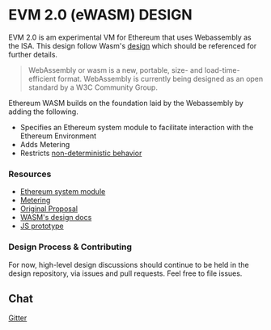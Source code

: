 # EVM 2.0 (eWASM) DESIGN 

EVM 2.0 is am experimental VM for Ethereum that uses Webassembly as the ISA. This design follow Wasm's [design](https://github.com/WebAssembly/design) which should be referenced for further details.

> WebAssembly or wasm is a new, portable, size- and load-time-efficient format. WebAssembly is currently being designed as an open standard by a W3C Community Group.

Ethereum WASM builds on the foundation laid by the Webassembly by adding the following.

* Specifies an Ethereum system module to facilitate interaction with the Ethereum Environment
* Adds Metering
* Restricts [non-deterministic behavior](https://github.com/WebAssembly/design/blob/master/Nondeterminism.md)

### Resources

* [Ethereum system module](./eth_interface.md)
* [Metering](./metering.md)
* [Original Proposal](https://github.com/ethereum/EIPs/issues/48)
* [WASM's design docs](https://github.com/WebAssembly/design)
* [JS prototype](./js-prototype)

### Design Process & Contributing
For now, high-level design discussions should continue to be held in the design repository, via issues and pull requests. Feel free to file issues.

## Chat
[Gitter](https://gitter.im/ethereum/ewasm-design)
